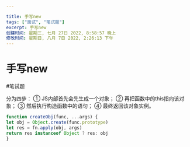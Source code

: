 ```yaml
---

title: 手写new
tags: ["面试", "笔试题"]
excerpt: 手写new
创建时间: 星期三, 七月 27日 2022, 8:58:57 晚上
修改时间: 星期日, 八月 7日 2022, 2:26:13 下午
---
```

# 手写new

#笔试题


分为四步：
① JS内部首先会先生成一个对象；
② 再把函数中的this指向该对象；
③ 然后执行构造函数中的语句；
④ 最终返回该对象实例。

```js
function createObj(func, ...args) {
let obj = Object.create(func.prototype)
let res = fn.apply(obj, args)
return res instanceof Object ? res: obj
}
```